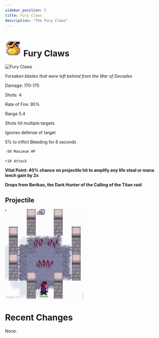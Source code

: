 ```yaml
---
sidebar_position: 5
title: Fury Claws
description: "The Fury Claws"
---
```


# ![lg](https://github.com/Terracidal/Gifs/blob/fc608bea9e8c5e7b81fec11d3a99e241d34a4e0c/Legendary_Bag.png) Fury Claws 

![Fury Claws](https://vwiki.valorserver.com/api/item/picture/Fury%20Claws)  

<i>Forsaken blades that were left behind from the War of Decades</i>


Damage: 170-175

Shots: 4

Rate of Fire: 95%

Range 5.4

Shots hit multiple targets

Ignores defense of target

5% to inflict Bleeding for 6 seconds

    -50 Maximum HP
    
    +10 Attack
    
**Vital Point: 40% chance on projectile hit to amplify any life steal or mana leech gain by 2x**

**Drops from Berikao, the Dark Hunter of the Calling of the Titan raid** 

## Projectile

![Fury Claws Projectile](https://raw.githubusercontent.com/Terracidal/Gifs/fd5f0e64bcbc4075af925d2d0b5b7f10f68c4527/9ff4ms.gif)

# Recent Changes
None.
